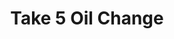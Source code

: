 ---
title: "Take 5 Oil Change"
url: /phoenix/take-5-oil-change-west-indian-school-road-2/
shop: car repair
---
